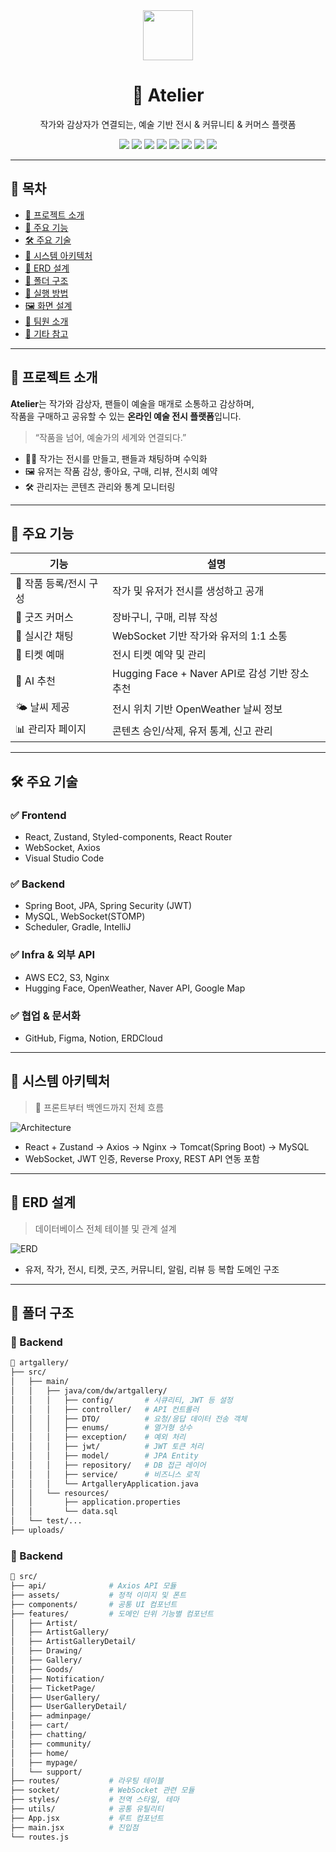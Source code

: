 <div align="center">
  <img src="https://img.icons8.com/external-flaticons-flat-flat-icons/64/000000/external-painting-art-and-design-flaticons-flat-flat-icons.png" width="80"/>
  <h1>🎨 Atelier</h1>
  <p>작가와 감상자가 연결되는, 예술 기반 전시 & 커뮤니티 & 커머스 플랫폼</p>

  <p>
    <img src="https://img.shields.io/badge/React-2025-blue?style=flat-square&logo=react" />
    <img src="https://img.shields.io/badge/SpringBoot-Java-green?style=flat-square&logo=springboot" />
    <img src="https://img.shields.io/badge/MySQL-DB-blue?style=flat-square&logo=mysql" />
    <img src="https://img.shields.io/badge/WebSocket-Realtime-ff69b4?style=flat-square" />
    <img src="https://img.shields.io/badge/Zustand-State&nbsp;Management-yellow?style=flat-square" />
    <img src="https://img.shields.io/badge/HuggingFace-AI&nbsp;추천-yellow?style=flat-square&logo=huggingface" />
    <img src="https://img.shields.io/badge/OpenWeather-API-4db8ff?style=flat-square" />
    <img src="https://img.shields.io/badge/AWS-Infra-orange?style=flat-square&logo=amazonaws" />
  </p>
</div>

---

## 📑 목차

- [🧠 프로젝트 소개](#🧠-프로젝트-소개)
- [🎯 주요 기능](#🎯-주요-기능)
- [🛠 주요 기술](#🛠-주요-기술)
- [🧱 시스템 아키텍처](#🧱-시스템-아키텍처)
- [🔗 ERD 설계](#🔗-erd-설계)
- [📂 폴더 구조](#📂-폴더-구조)
- [🧪 실행 방법](#🧪-실행-방법)
- [🖼 화면 설계](#🖼-화면-설계)
- [🙋 팀원 소개](#🙋-팀원-소개)
- [📌 기타 참고](#📌-기타-참고)

---

## 🧠 프로젝트 소개

**Atelier**는 작가와 감상자, 팬들이 예술을 매개로 소통하고 감상하며,  
작품을 구매하고 공유할 수 있는 **온라인 예술 전시 플랫폼**입니다.

> “작품을 넘어, 예술가의 세계와 연결되다.”

- 🧑‍🎨 작가는 전시를 만들고, 팬들과 채팅하며 수익화  
- 🖼 유저는 작품 감상, 좋아요, 구매, 리뷰, 전시회 예약  
- 🛠 관리자는 콘텐츠 관리와 통계 모니터링

---

## 🎯 주요 기능

| 기능 | 설명 |
|------|------|
| 🎨 작품 등록/전시 구성 | 작가 및 유저가 전시를 생성하고 공개 |
| 🛒 굿즈 커머스 | 장바구니, 구매, 리뷰 작성 |
| 💬 실시간 채팅 | WebSocket 기반 작가와 유저의 1:1 소통 |
| 🧾 티켓 예매 | 전시 티켓 예약 및 관리 |
| 📍 AI 추천 | Hugging Face + Naver API로 감성 기반 장소 추천 |
| 🌤 날씨 제공 | 전시 위치 기반 OpenWeather 날씨 정보 |
| 📊 관리자 페이지 | 콘텐츠 승인/삭제, 유저 통계, 신고 관리 |

---

## 🛠 주요 기술

### ✅ Frontend
- React, Zustand, Styled-components, React Router
- WebSocket, Axios
- Visual Studio Code

### ✅ Backend
- Spring Boot, JPA, Spring Security (JWT)
- MySQL, WebSocket(STOMP)
- Scheduler, Gradle, IntelliJ

### ✅ Infra & 외부 API
- AWS EC2, S3, Nginx
- Hugging Face, OpenWeather, Naver API, Google Map

### ✅ 협업 & 문서화
- GitHub, Figma, Notion, ERDCloud

---

## 🧱 시스템 아키텍처

> 📍 프론트부터 백엔드까지 전체 흐름

![Architecture](./docs/architecture.png)

- React + Zustand → Axios → Nginx → Tomcat(Spring Boot) → MySQL  
- WebSocket, JWT 인증, Reverse Proxy, REST API 연동 포함

---

## 🔗 ERD 설계

> 데이터베이스 전체 테이블 및 관계 설계

![ERD](./docs/ERD.png)

- 유저, 작가, 전시, 티켓, 굿즈, 커뮤니티, 알림, 리뷰 등 복합 도메인 구조

---

## 📂 폴더 구조

### 📁 Backend

```bash
📁 artgallery/
├── src/
│   ├── main/
│   │   ├── java/com/dw/artgallery/
│   │   │   ├── config/       # 시큐리티, JWT 등 설정
│   │   │   ├── controller/   # API 컨트롤러
│   │   │   ├── DTO/          # 요청/응답 데이터 전송 객체
│   │   │   ├── enums/        # 열거형 상수
│   │   │   ├── exception/    # 예외 처리
│   │   │   ├── jwt/          # JWT 토큰 처리
│   │   │   ├── model/        # JPA Entity
│   │   │   ├── repository/   # DB 접근 레이어
│   │   │   ├── service/      # 비즈니스 로직
│   │   │   └── ArtgalleryApplication.java
│   │   └── resources/
│   │       ├── application.properties
│   │       └── data.sql
│   └── test/...
├── uploads/

```
### 📁 Backend

```bash
📁 src/
├── api/              # Axios API 모듈
├── assets/           # 정적 이미지 및 폰트
├── components/       # 공통 UI 컴포넌트
├── features/         # 도메인 단위 기능별 컴포넌트
│   ├── Artist/
│   ├── ArtistGallery/
│   ├── ArtistGalleryDetail/
│   ├── Drawing/
│   ├── Gallery/
│   ├── Goods/
│   ├── Notification/
│   ├── TicketPage/
│   ├── UserGallery/
│   ├── UserGalleryDetail/
│   ├── adminpage/
│   ├── cart/
│   ├── chatting/
│   ├── community/
│   ├── home/
│   ├── mypage/
│   └── support/
├── routes/           # 라우팅 테이블
├── socket/           # WebSocket 관련 모듈
├── styles/           # 전역 스타일, 테마
├── utils/            # 공통 유틸리티
├── App.jsx           # 루트 컴포넌트
├── main.jsx          # 진입점
└── routes.js



